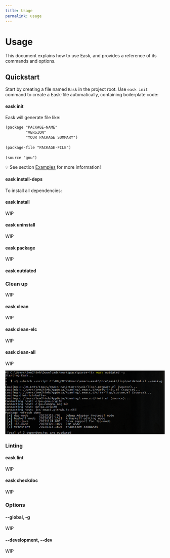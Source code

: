 ```yaml
---
title: Usage
permalink: usage
---
```


# Usage

This document explains how to use Eask, and provides a reference of its commands and options.

## Quickstart

Start by creating a file named `Eask` in the project root. Use `eask init`
command to create a Eask-file automatically, containing boilerplate code:

#### eask init

Eask will generate file like:

```elisp
(package "PACKAGE-NAME"
         "VERSION"
         "YOUR PACKAGE SUMMARY")

(package-file "PACKAGE-FILE")

(source "gnu")
```

💡 See section [Examples](https://emacs-eask.github.io/eask/examples) for more information!

#### eask install-deps

To install all dependencies:

#### eask install

WIP

#### eask uninstall

WIP

#### eask package

WIP

#### eask outdated

### Clean up

WIP

#### eask clean

WIP

#### eask clean-elc

WIP

#### eask clean-all

WIP

![](./assets/screenshot/outdated.png)

### Linting

#### eask lint

WIP

#### eask checkdoc

WIP

### Options

#### --global, -g

WIP

#### --development, --dev

WIP
